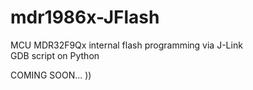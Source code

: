# mdr1986x-JFlash
MCU MDR32F9Qx internal flash programming via J-Link<br>
GDB script on Python

COMING SOON... ))
